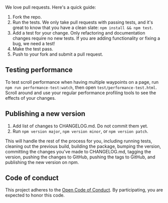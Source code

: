 We love pull requests. Here's a quick guide:

1. Fork the repo.
2. Run the tests. We only take pull requests with passing tests, and it's great
   to know that you have a clean slate: `npm install && npm test`.
3. Add a test for your change. Only refactoring and documentation changes
   require no new tests. If you are adding functionality or fixing a bug, we
   need a test!
4. Make the test pass.
5. Push to your fork and submit a pull request.

## Testing performance

To test scroll performance when having multiple waypoints on a page, run `npm run
performance-test:watch`, then open `test/performance-test.html`. Scroll around
and use your regular performance profiling tools to see the effects of your
changes.

## Publishing a new version

1. Add list of changes to CHANGELOG.md. Do not commit them yet.
2. Run `npm version major`, `npm version minor`, or `npm
   version patch`.

This will handle the rest of the process for you, including running tests,
cleaning out the previous build, building the package, bumping the version,
committing the changes you've made to CHANGELOG.md, tagging the version, pushing
the changes to GitHub, pushing the tags to GitHub, and publishing the new
version on npm.

## Code of conduct

This project adheres to the [Open Code of Conduct][code-of-conduct]. By
participating, you are expected to honor this code.

[code-of-conduct]: https://github.com/civiccc/code-of-conduct
